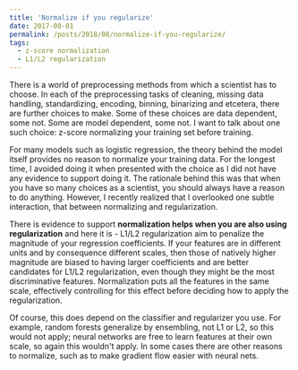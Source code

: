 ```yaml
---
title: 'Normalize if you regularize'
date: 2017-08-01
permalink: /posts/2018/08/normalize-if-you-regularize/
tags:
  - z-score normalization
  - L1/L2 regularization
---
```


There is a world of preprocessing methods from which a scientist has to choose. In each of the preprocessing tasks of cleaning, missing data handling, standardizing, encoding, binning, binarizing and etcetera, there are further choices to make. Some of these choices are data dependent, some not. Some are model dependent, some not. I want to talk about one such choice: z-score normalizing your training set before training.

For many models such as logistic regression, the theory behind the model itself provides no reason to normalize your training data. For the longest time, I avoided doing it when presented with the choice as I did not have any evidence to support doing it. The rationale behind this was that when you have so many choices as a scientist, you should always have a reason to do anything. However, I recently realized that I overlooked one subtle interaction, that between normalizing and regularization.

There is evidence to support **normalization helps when you are also using regularization** and here it is - 
L1/L2 regularization aim to penalize the magnitude of your regression coefficients. If your features are in different units and by consequence different scales, then those of natively higher magnitude are biased to having larger coefficients and are better candidates for L1/L2 regularization, even though they might be the most discriminative features. Normalization puts all the features in the same scale, effectively controlling for this effect before deciding how to apply the regularization.

Of course, this does depend on the classifier and regularizer you use. For example, random forests generalize by ensembling, not L1 or L2, so this would not apply; neural networks are free to learn features at their own scale, so again this wouldn't apply. In some cases there are other reasons to normalize, such as to make gradient flow easier with neural nets.
